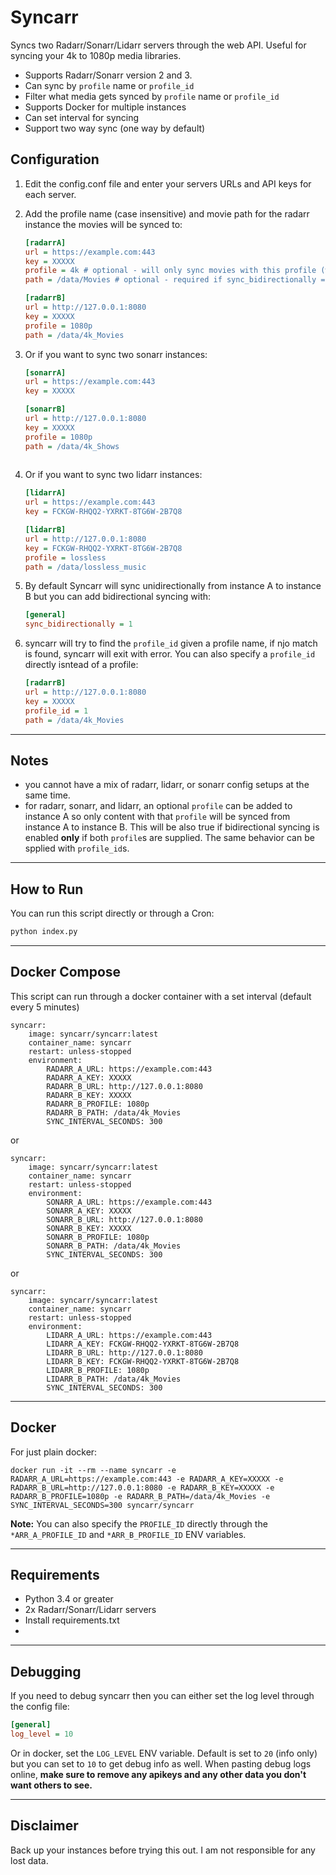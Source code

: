 # Syncarr
Syncs two Radarr/Sonarr/Lidarr servers through the web API. Useful for syncing your 4k to 1080p media libraries.

* Supports Radarr/Sonarr version 2 and 3.
* Can sync by `profile` name or `profile_id`
* Filter what media gets synced by `profile` name or `profile_id`
* Supports Docker for multiple instances
* Can set interval for syncing
* Support two way sync (one way by default)


## Configuration
 1. Edit the config.conf file and enter your servers URLs and API keys for each server.  
 2. Add the profile name (case insensitive) and movie path for the radarr instance the movies will be synced to:
    ```ini
    [radarrA]
    url = https://example.com:443
    key = XXXXX
    profile = 4k # optional - will only sync movies with this profile (without this will sync ALL movies from A to B)
    path = /data/Movies # optional - required if sync_bidirectionally = 1 in general settings
    
    [radarrB]
    url = http://127.0.0.1:8080
    key = XXXXX
    profile = 1080p
    path = /data/4k_Movies
    ```
 3. Or if you want to sync two sonarr instances:
    ```ini
    [sonarrA]
    url = https://example.com:443
    key = XXXXX
    
    [sonarrB]
    url = http://127.0.0.1:8080
    key = XXXXX
    profile = 1080p
    path = /data/4k_Shows
 
 4. Or if you want to sync two lidarr instances:
    ```ini
    [lidarrA]
    url = https://example.com:443
    key = FCKGW-RHQQ2-YXRKT-8TG6W-2B7Q8
    
    [lidarrB]
    url = http://127.0.0.1:8080
    key = FCKGW-RHQQ2-YXRKT-8TG6W-2B7Q8
    profile = lossless
    path = /data/lossless_music
    ```

 5. By default Syncarr will sync unidirectionally from instance A to instance B but you can add bidirectional syncing with:
     ```ini
     [general]
     sync_bidirectionally = 1
     ```
 6. syncarr will try to find the `profile_id` given a profile name, if njo match is found, syncarr will exit with error. You can also specify a `profile_id` directly isntead of a profile:
     ```ini
    [radarrB]
    url = http://127.0.0.1:8080
    key = XXXXX
    profile_id = 1
    path = /data/4k_Movies
    ```
---

## Notes
* you cannot have a mix of radarr, lidarr, or sonarr config setups at the same time.
* for radarr, sonarr, and lidarr, an optional `profile` can be added to instance A so only content with that `profile` will be synced from instance A to instance B. This will be also true if bidirectional syncing is enabled **only** if both `profile`s are supplied. The same behavior can be spplied with `profile_id`s.


---
## How to Run
You can run this script directly or through a Cron:
```bash
python index.py
```

---
## Docker Compose
This script can run through a docker container with a set interval (default every 5 minutes)

```
syncarr:
    image: syncarr/syncarr:latest
    container_name: syncarr
    restart: unless-stopped
    environment:
        RADARR_A_URL: https://example.com:443
        RADARR_A_KEY: XXXXX
        RADARR_B_URL: http://127.0.0.1:8080
        RADARR_B_KEY: XXXXX
        RADARR_B_PROFILE: 1080p
        RADARR_B_PATH: /data/4k_Movies
        SYNC_INTERVAL_SECONDS: 300
```

or

```
syncarr:
    image: syncarr/syncarr:latest
    container_name: syncarr
    restart: unless-stopped
    environment:
        SONARR_A_URL: https://example.com:443
        SONARR_A_KEY: XXXXX
        SONARR_B_URL: http://127.0.0.1:8080
        SONARR_B_KEY: XXXXX
        SONARR_B_PROFILE: 1080p
        SONARR_B_PATH: /data/4k_Movies
        SYNC_INTERVAL_SECONDS: 300
```

or

```
syncarr:
    image: syncarr/syncarr:latest
    container_name: syncarr
    restart: unless-stopped
    environment:
        LIDARR_A_URL: https://example.com:443
        LIDARR_A_KEY: FCKGW-RHQQ2-YXRKT-8TG6W-2B7Q8
        LIDARR_B_URL: http://127.0.0.1:8080
        LIDARR_B_KEY: FCKGW-RHQQ2-YXRKT-8TG6W-2B7Q8
        LIDARR_B_PROFILE: 1080p
        LIDARR_B_PATH: /data/4k_Movies
        SYNC_INTERVAL_SECONDS: 300
```

---
## Docker
For just plain docker:

```
docker run -it --rm --name syncarr -e RADARR_A_URL=https://example.com:443 -e RADARR_A_KEY=XXXXX -e RADARR_B_URL=http://127.0.0.1:8080 -e RADARR_B_KEY=XXXXX -e RADARR_B_PROFILE=1080p -e RADARR_B_PATH=/data/4k_Movies -e SYNC_INTERVAL_SECONDS=300 syncarr/syncarr
```

**Note:** You can also specify the `PROFILE_ID` directly through the `*ARR_A_PROFILE_ID` and `*ARR_B_PROFILE_ID` ENV variables.

---
## Requirements
 * Python 3.4 or greater
 * 2x Radarr/Sonarr/Lidarr servers
 * Install requirements.txt
 * 
---
## Debugging
If you need to debug syncarr then you can either set the log level through the config file:

```ini
[general]
log_level = 10
```
    
Or in docker, set the `LOG_LEVEL` ENV variable. Default is set to `20` (info only) but you can set to `10` to get debug info as well. When pasting debug logs online, **make sure to remove any apikeys and any other data you don't want others to see.**

---
## Disclaimer
Back up your instances before trying this out. I am not responsible for any lost data.
